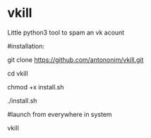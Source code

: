 # vkill
Little python3 tool to spam an vk acount

#installation:

git clone https://github.com/antononim/vkill.git

cd vkill

chmod +x install.sh

./install.sh

#launch from everywhere in system

vkill
